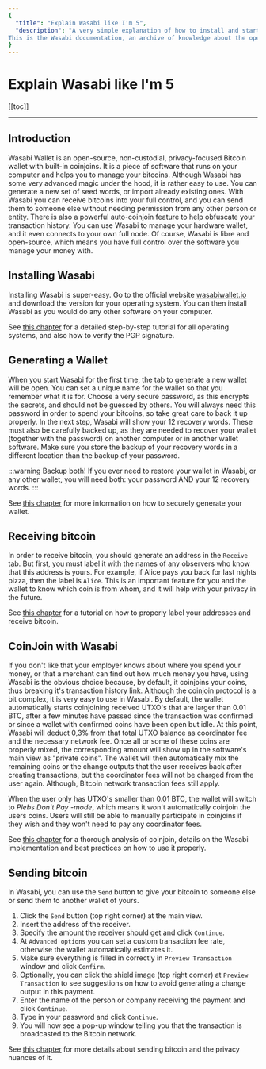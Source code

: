 ```yaml
---
{
  "title": "Explain Wasabi like I'm 5",
  "description": "A very simple explanation of how to install and start Wasabi Wallet, as well as receiving, sending, and coinjoining. 
This is the Wasabi documentation, an archive of knowledge about the open-source, non-custodial and privacy-focused Bitcoin wallet for desktop."
}
---
```


# Explain Wasabi like I'm 5

[[toc]]

---

## Introduction

Wasabi Wallet is an open-source, non-custodial, privacy-focused Bitcoin wallet with built-in coinjoins.
It is a piece of software that runs on your computer and helps you to manage your bitcoins.
Although Wasabi has some very advanced magic under the hood, it is rather easy to use.
You can generate a new set of seed words, or import already existing ones.
With Wasabi you can receive bitcoins into your full control, and you can send them to someone else without needing permission from any other person or entity.
There is also a powerful auto-coinjoin feature to help obfuscate your transaction history.
You can use Wasabi to manage your hardware wallet, and it even connects to your own full node.
Of course, Wasabi is libre and open-source, which means you have full control over the software you manage your money with.

## Installing Wasabi

Installing Wasabi is super-easy.
Go to the official website [wasabiwallet.io](https://wasabiwallet.io) and download the version for your operating system.
You can then install Wasabi as you would do any other software on your computer.

See [this chapter](/using-wasabi/InstallPackage.md) for a detailed step-by-step tutorial for all operating systems, and also how to verify the PGP signature.

## Generating a Wallet

When you start Wasabi for the first time, the tab to generate a new wallet will be open.
You can set a unique name for the wallet so that you remember what it is for.
Choose a very secure password, as this encrypts the secrets, and should not be guessed by others.
You will always need this password in order to spend your bitcoins, so take great care to back it up properly.
In the next step, Wasabi will show your 12 recovery words.
These must also be carefully backed up, as they are needed to recover your wallet (together with the password) on another computer or in another wallet software.
Make sure you store the backup of your recovery words in a different location than the backup of your password.

:::warning Backup both!
If you ever need to restore your wallet in Wasabi, or any other wallet, you will need both: your password AND your 12 recovery words.
:::

See [this chapter](/using-wasabi/WalletGeneration.md) for more information on how to securely generate your wallet.

## Receiving bitcoin

In order to receive bitcoin, you should generate an address in the `Receive` tab.
But first, you must label it with the names of any observers who know that this address is yours.
For example, if Alice pays you back for last nights pizza, then the label is `Alice`.
This is an important feature for you and the wallet to know which coin is from whom, and it will help with your privacy in the future.

See [this chapter](/using-wasabi/Receive.md) for a tutorial on how to properly label your addresses and receive bitcoin.

## CoinJoin with Wasabi

If you don't like that your employer knows about where you spend your money, or that a merchant can find out how much money you have, using Wasabi is the obvious choice because, by default, it coinjoins your coins, thus breaking it's transaction history link.
Although the coinjoin protocol is a bit complex, it is very easy to use in Wasabi.
By default, the wallet automatically starts coinjoining received UTXO's that are larger than 0.01 BTC, after a few minutes have passed since the transaction was confirmed or since a wallet with confirmed coins have been open but idle.
At this point, Wasabi will deduct 0,3% from that total UTXO balance as coordinator fee and the necessary network fee. 
Once all or some of these coins are properly mixed, the corresponding amount will show up in the software's main view as "private coins".
The wallet will then automatically mix the remaining coins or the change outputs that the user receives back after creating transactions, but the coordinator fees will not be charged from the user again.
Although, Bitcoin network transaction fees still apply.

When the user only has UTXO's smaller than 0.01 BTC, the wallet will switch to _Plebs Don't Pay -mode_, which means it won't automatically coinjoin the users coins.
Users will still be able to manually participate in coinjoins if they wish and they won't need to pay any coordinator fees.

See [this chapter](/using-wasabi/CoinJoin.md) for a thorough analysis of coinjoin, details on the Wasabi implementation and best practices on how to use it properly.

## Sending bitcoin

In Wasabi, you can use the `Send` button to give your bitcoin to someone else or send them to another wallet of yours.
1. Click the `Send` button (top right corner) at the main view.
2. Insert the address of the receiver.
3. Specify the amount the receiver should get and click `Continue`.
4. At `Advanced options` you can set a custom transaction fee rate, otherwise the wallet automatically estimates it.
6. Make sure everything is filled in correctly in `Preview Transaction` window and click `Confirm`.
7. Optionally, you can click the shield image (top right corner) at `Preview Transaction` to see suggestions on how to avoid generating a change output in this payment.
8. Enter the name of the person or company receiving the payment and click `Continue`.
9. Type in your password and click `Continue`.
10. You will now see a pop-up window telling you that the transaction is broadcasted to the Bitcoin network.

See [this chapter](/using-wasabi/Send.md) for more details about sending bitcoin and the privacy nuances of it.
